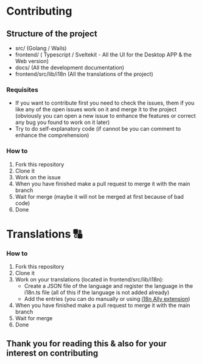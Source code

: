 # Contributing

## Structure of the project

  - src/ (Golang / Wails)
  - frontend/ ( Typescript / Sveltekit - All the UI for the Desktop APP & the Web version)
  - docs/ (All the development documentation)
  - frontend/src/lib/i18n (All the translations of the project)

### Requisites
  - If you want to contribute first you need to check the issues, them if you like any of the open issues work on it and merge it to the project (obviously you can open a new issue to enhance the features or correct any bug you found to work on it later)
  - Try to do self-explanatory code (if cannot be you can comment to enhance the comprehension)

### How to

  1. Fork this repository
  2. Clone it
  3. Work on the issue
  4. When you have finished make a pull request to merge it with the main branch
  5. Wait for merge (maybe it will not be merged at first because of bad code)
  6. Done





# Translations 🔠

### How to

  1. Fork this repository
  2. Clone it
  3. Work on your translations (located in frontend/src/lib/i18n):
     - Create a JSON file of the language and register the language in the i18n.ts file (all of this if the language is not added already)
     - Add the entries (you can do manually or using [i18n Ally extension](https://marketplace.visualstudio.com/items?itemName=Lokalise.i18n-ally))
  5. When you have finished make a pull request to merge it with the main branch
  6. Wait for merge
  7. Done


## Thank you for reading this & also for your interest on contributing
